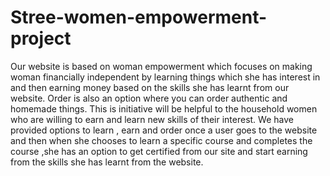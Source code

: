 # Stree-women-empowerment-project
Our website is based on woman empowerment which focuses on making woman financially independent by learning things which she has interest in and then earning money based on the skills she has learnt from our website. Order is also an option where you can order authentic and homemade things. This is initiative will be helpful to the household women who are willing to earn and learn new skills of their interest. We have provided options to learn , earn and order once a user goes to the website and then when she chooses to learn a specific course and completes the course ,she has an option to get certified from our site and start earning from the skills she has learnt from the website.
